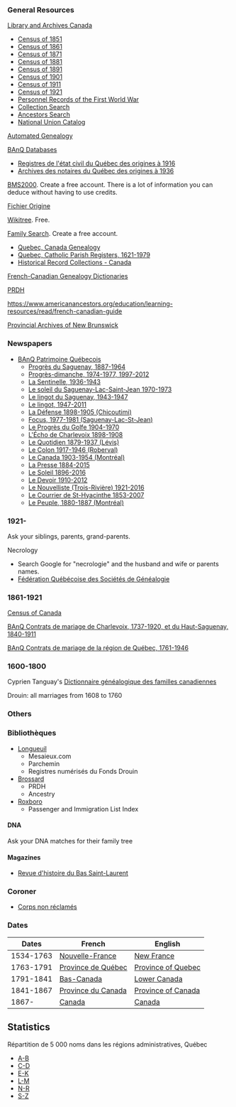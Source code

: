 
### General Resources

[Library and Archives Canada](http://www.bac-lac.gc.ca/fra/decouvrez/genealogie/Pages/introduction.aspx)
 * [Census of 1851](https://www.bac-lac.gc.ca/eng/census/1851/Pages/1851.aspx)
 * [Census of 1861](https://www.bac-lac.gc.ca/eng/census/1861/Pages/1861.aspx)
 * [Census of 1871](https://www.bac-lac.gc.ca/eng/census/1871/Pages/1871.aspx)
 * [Census of 1881](https://www.bac-lac.gc.ca/eng/census/1881/Pages/1881.aspx)
 * [Census of 1891](https://www.bac-lac.gc.ca/eng/census/1891/Pages/1891.aspx)
 * [Census of 1901](https://www.bac-lac.gc.ca/eng/census/1901/Pages/1901.aspx)
 * [Census of 1911](https://www.bac-lac.gc.ca/eng/census/1911/Pages/1911.aspx)
 * [Census of 1921](https://www.bac-lac.gc.ca/eng/census/1921/Pages/search.aspx)
 * [Personnel Records of the First World War](http://www.bac-lac.gc.ca/eng/discover/military-heritage/first-world-war/personnel-records/Pages/search.aspx)
 * [Collection Search](http://www.bac-lac.gc.ca/eng/collectionsearch/Pages/collectionsearch.aspx)
 * [Ancestors Search](http://www.bac-lac.gc.ca/eng/search/Pages/ancestors-search.aspx)
 * [National Union Catalog](http://www.bac-lac.gc.ca/eng/services/national-union-catalogue/Pages/national-union-catalogue.aspx)

[Automated Genealogy](http://automatedgenealogy.com/)
 
[BAnQ Databases](http://www.banq.qc.ca/archives/genealogie_histoire_familiale/ressources/bd/)
 * [Registres de l'état civil du Québec des origines à 1916](http://bibnum2.banq.qc.ca/bna/ecivil/)
 * [Archives des notaires du Québec des origines à 1936](http://bibnum2.banq.qc.ca/bna/notaires/)
 
[BMS2000](http://www.bms2000.org). Create a free account. There is a lot of information you can deduce without having to use credits.

[Fichier Origine](http://fichierorigine.com/)

[Wikitree](https://www.wikitree.com). Free.

[Family Search](https://familysearch.org/). Create a free account.
 * [Quebec, Canada Genealogy](https://familysearch.org/wiki/en/Quebec,_Canada_Genealogy)
 * [Quebec, Catholic Parish Registers, 1621-1979](https://www.familysearch.org/search/collection/1321742)
 * [Historical Record Collections - Canada](https://www.familysearch.org/search/collection/list?page=1&cqs=Canada)
 
[French-Canadian Genealogy Dictionaries](https://familysearch.org/wiki/en/French-Canadian_Genealogy_Dictionaries_(National_Institute))

[PRDH](https://www.genealogie.umontreal.ca/en/home)

https://www.americanancestors.org/education/learning-resources/read/french-canadian-guide

[Provincial Archives of New Brunswick](http://archives.gnb.ca/archives/?culture=en-CA)

### Newspapers

* [BAnQ Patrimoine Québecois](http://numerique.banq.qc.ca/patrimoine/)
  * [Progrès du Saguenay, 1887-1964](http://collections.banq.qc.ca/ark:/52327/2614356)
  * [Progrès-dimanche, 1974-1977, 1997-2012](http://collections.banq.qc.ca/ark:/52327/2879652)
  * [La Sentinelle, 1936-1943](http://collections.banq.qc.ca/ark:/52327/2691652)
  * [Le soleil du Saguenay-Lac-Saint-Jean 1970-1973](http://collections.banq.qc.ca/ark:/52327/3111001)
  * [Le lingot du Saguenay, 1943-1947](http://collections.banq.qc.ca/ark:/52327/2747399)
  * [Le lingot, 1947-2011](http://collections.banq.qc.ca/ark:/52327/2871339)
  * [La Défense 1898-1905 (Chicoutimi)](http://collections.banq.qc.ca/ark:/52327/1780704)
  * [Focus, 1977-1981 (Saguenay-Lac-St-Jean)](http://collections.banq.qc.ca/ark:/52327/2742516)
  * [Le Progrès du Golfe 1904-1970](http://collections.banq.qc.ca/ark:/52327/2000122)
  * [L'Écho de Charlevoix 1898-1908](http://collections.banq.qc.ca/ark:/52327/1935360)
  * [Le Quotidien 1879-1937 (Lévis)](http://collections.banq.qc.ca/ark:/52327/1816784)
  * [Le Colon 1917-1946 (Roberval)](http://collections.banq.qc.ca/ark:/52327/2059724)
  * [Le Canada 1903-1954 (Montréal)](http://collections.banq.qc.ca/ark:/52327/3559753)
  * [La Presse 1884-2015](http://collections.banq.qc.ca/ark:/52327/3216691)
  * [Le Soleil 1896-2016](http://collections.banq.qc.ca/ark:/52327/3482838)
  * [Le Devoir 1910-2012](http://collections.banq.qc.ca/ark:/52327/2786824)
  * [Le Nouvelliste (Trois-Rivière) 1921-2016](http://collections.banq.qc.ca/ark:/52327/3203520)
  * [Le Courrier de St-Hyacinthe 1853-2007](http://collections.banq.qc.ca/ark:/52327/2581442)
  * [Le Peuple, 1880-1887 (Montréal)](http://collections.banq.qc.ca/ark:/52327/3732259)
  
### 1921-

Ask your siblings, parents, grand-parents.

Necrology
 * Search Google for "necrologie" and the husband and wife or parents names.
 * [Fédération Québécoise des Sociétés de Généalogie](http://federationgenealogie.qc.ca/base-de-donnees/avis-de-deces/)

### 1861-1921

[Census of Canada](http://www.bac-lac.gc.ca/eng/census/Pages/census.aspx)

[BAnQ Contrats de mariage de Charlevoix, 1737-1920, et du Haut-Saguenay, 1840-1911](https://applications.banq.qc.ca/apex/f?p=130:5:0:::::)

[BAnQ Contrats de mariage de la région de Québec, 1761-1946](https://applications.banq.qc.ca/apex/f?p=131:5:0::NO:::)

### 1600-1800

Cyprien Tanguay's [Dictionnaire généalogique des familles canadiennes]()

Drouin: all marriages from 1608 to 1760

### Others

### Bibliothèques
* [Longueuil](https://www.longueuil.quebec/fr/bibliotheques-ressources)
  * Mesaieux.com
  * Parchemin
  * Registres numérisés du Fonds Drouin
* [Brossard](http://biblio.brossard.ca/ressources-en-ligne/)
  * PRDH
  * Ancestry
* [Roxboro](http://ville.montreal.qc.ca/portal/page?_pageid=4276,5623059&_dad=portal&_schema=PORTAL&section=accueil&lieu=46)
  * Passenger and Immigration List Index 

#### DNA

Ask your DNA matches for their family tree

#### Magazines
* [Revue d'histoire du Bas Saint-Laurent](http://semaphore.uqar.ca/cgi/search/archive/simple?order=date%2Fcreators_name%2Ftitle&_action_search=Trier&screen=Search&dataset=archive&exp=0%7C1%7C-date%2Fcreators_name%2Ftitle%7Carchive%7C-%7Cq%3Aabstract%2Fcreators_name%2Fdate%2Fdocuments%2Ftitle%3AALL%3AIN%3A+Revue+histoire+Bas+Saint-Laurent%7C-%7Ceprint_status%3Aeprint_status%3AANY%3AEQ%3Aarchive%7Cmetadata_visibility%3Ametadata_visibility%3AANY%3AEQ%3Ashow)

### Coroner
* [Corps non réclamés](https://www.coroner.gouv.qc.ca/un-proche-est-decede/corps-non-reclames.html)

### Dates

| Dates         | French          | English  |
| ------------- | ------------- | ----- |
| 1534-1763     | [Nouvelle-France](https://fr.wikipedia.org/wiki/Nouvelle-France) | [New France](https://en.wikipedia.org/wiki/New_France) |
| 1763-1791     | [Province de Québec](https://fr.wikipedia.org/wiki/Province_de_Qu%C3%A9bec_(1763-1791)) | [Province of Quebec](https://en.wikipedia.org/wiki/Province_of_Quebec_(1763%E2%80%931791)) |
| 1791-1841     | [Bas-Canada](https://fr.wikipedia.org/wiki/Bas-Canada) | [Lower Canada](https://en.wikipedia.org/wiki/Lower_Canada) |
| 1841-1867 | [Province du Canada](https://fr.wikipedia.org/wiki/Province_du_Canada) | [Province of Canada](https://en.wikipedia.org/wiki/Province_of_Canada) |
| 1867- | [Canada](https://fr.wikipedia.org/wiki/Canada) | [Canada](https://en.wikipedia.org/wiki/Canada) |

## Statistics

Répartition de 5 000 noms dans les régions administratives, Québec
* [A-B](http://www.stat.gouv.qc.ca/statistiques/population-demographie/caracteristiques/ra_a-b.htm)
* [C-D](http://www.stat.gouv.qc.ca/statistiques/population-demographie/caracteristiques/ra_c-d.htm)
* [E-K](http://www.stat.gouv.qc.ca/statistiques/population-demographie/caracteristiques/ra_e-k.htm)
* [L-M](http://www.stat.gouv.qc.ca/statistiques/population-demographie/caracteristiques/ra_l-m.htm)
* [N-R](http://www.stat.gouv.qc.ca/statistiques/population-demographie/caracteristiques/ra_n-r.htm)
* [S-Z](http://www.stat.gouv.qc.ca/statistiques/population-demographie/caracteristiques/ra_s-z.htm)

